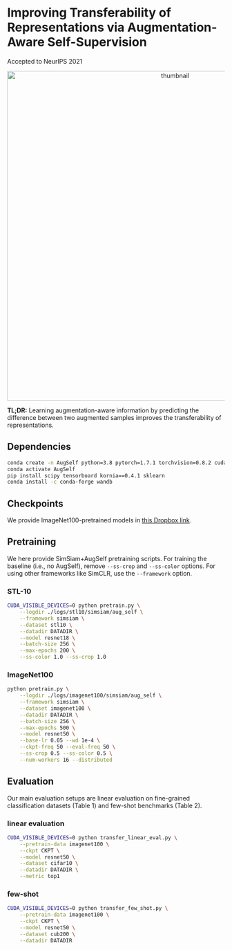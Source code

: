 # Improving Transferability of Representations via Augmentation-Aware Self-Supervision

Accepted to NeurIPS 2021

<p align="center">
<img width="762" alt="thumbnail" src="https://user-images.githubusercontent.com/4075389/138967888-29208bbe-d9e7-4bc7-b0b6-15ecbd5d277c.png">
</p>

**TL;DR:** Learning augmentation-aware information by predicting the difference between two augmented samples improves the transferability of representations.

## Dependencies

```bash
conda create -n AugSelf python=3.8 pytorch=1.7.1 torchvision=0.8.2 cudatoolkit=10.1 ignite -c pytorch
conda activate AugSelf
pip install scipy tensorboard kornia==0.4.1 sklearn
conda install -c conda-forge wandb
```

## Checkpoints

We provide ImageNet100-pretrained models in [this Dropbox link](https://www.dropbox.com/sh/0hjts19ysxebmaa/AABB6bF3QQWdIOCh9vocwTGGa?dl=0).

## Pretraining

We here provide SimSiam+AugSelf pretraining scripts. For training the baseline (i.e., no AugSelf), remove `--ss-crop` and `--ss-color` options. For using other frameworks like SimCLR, use the `--framework` option.

### STL-10
```bash
CUDA_VISIBLE_DEVICES=0 python pretrain.py \
    --logdir ./logs/stl10/simsiam/aug_self \
    --framework simsiam \
    --dataset stl10 \
    --datadir DATADIR \
    --model resnet18 \
    --batch-size 256 \
    --max-epochs 200 \
    --ss-color 1.0 --ss-crop 1.0
```

### ImageNet100

```bash
python pretrain.py \
    --logdir ./logs/imagenet100/simsiam/aug_self \
    --framework simsiam \
    --dataset imagenet100 \
    --datadir DATADIR \
    --batch-size 256 \
    --max-epochs 500 \
    --model resnet50 \
    --base-lr 0.05 --wd 1e-4 \
    --ckpt-freq 50 --eval-freq 50 \
    --ss-crop 0.5 --ss-color 0.5 \
    --num-workers 16 --distributed
```

## Evaluation

Our main evaluation setups are linear evaluation on fine-grained classification datasets (Table 1) and few-shot benchmarks (Table 2).

### linear evaluation

```bash
CUDA_VISIBLE_DEVICES=0 python transfer_linear_eval.py \
    --pretrain-data imagenet100 \
    --ckpt CKPT \
    --model resnet50 \
    --dataset cifar10 \
    --datadir DATADIR \
    --metric top1
```

### few-shot

```bash
CUDA_VISIBLE_DEVICES=0 python transfer_few_shot.py \
    --pretrain-data imagenet100 \
    --ckpt CKPT \
    --model resnet50 \
    --dataset cub200 \
    --datadir DATADIR
```
